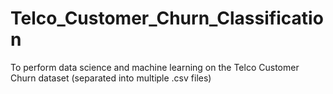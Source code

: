 # Telco_Customer_Churn_Classification
To perform data science and machine learning on the Telco Customer Churn dataset (separated into multiple .csv files)
